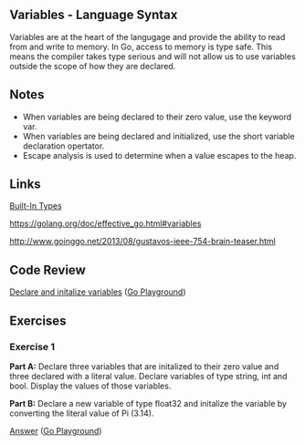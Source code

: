 ## Variables - Language Syntax

Variables are at the heart of the langugage and provide the ability to read from and write to memory. In Go, access to memory is type safe. This means the compiler takes type serious and will not allow us to use variables outside the scope of how they are declared.

## Notes

* When variables are being declared to their zero value, use the keyword var.
* When variables are being declared and initialized, use the short variable declaration opertator.
* Escape analysis is used to determine when a value escapes to the heap.

## Links

[Built-In Types](http://golang.org/ref/spec#Boolean_types)

https://golang.org/doc/effective_go.html#variables

http://www.goinggo.net/2013/08/gustavos-ieee-754-brain-teaser.html

## Code Review

[Declare and initalize variables](example1/example1.go) ([Go Playground](http://play.golang.org/p/m4PJ0FpSwX))

## Exercises

### Exercise 1

**Part A:** Declare three variables that are initalized to their zero value and three declared with a literal value. Declare variables of type string, int and bool. Display the values of those variables.

**Part B:** Declare a new variable of type float32 and initalize the variable by converting the literal value of Pi (3.14).

[Answer](exercises/exercise1/exercise1.go) ([Go Playground](http://play.golang.org/p/Kr7CaO6LdF))
